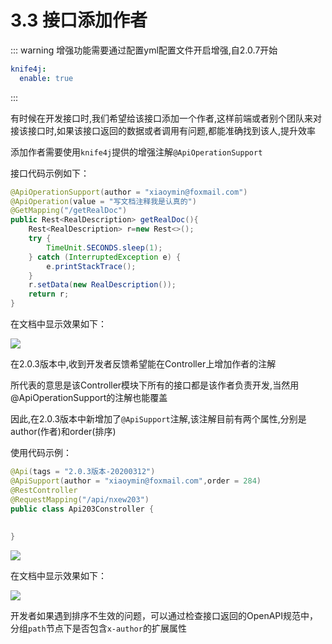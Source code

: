 # 3.3 接口添加作者


::: warning
增强功能需要通过配置yml配置文件开启增强,自2.0.7开始
```yml
knife4j:
  enable: true
```
:::

有时候在开发接口时,我们希望给该接口添加一个作者,这样前端或者别个团队来对接该接口时,如果该接口返回的数据或者调用有问题,都能准确找到该人,提升效率

添加作者需要使用`knife4j`提供的增强注解`@ApiOperationSupport`


接口代码示例如下：

```java
@ApiOperationSupport(author = "xiaoymin@foxmail.com")
@ApiOperation(value = "写文档注释我是认真的")
@GetMapping("/getRealDoc")
public Rest<RealDescription> getRealDoc(){
    Rest<RealDescription> r=new Rest<>();
    try {
        TimeUnit.SECONDS.sleep(1);
    } catch (InterruptedException e) {
        e.printStackTrace();
    }
    r.setData(new RealDescription());
    return r;
}
```

在文档中显示效果如下：

![](/knife4j/images/2-0-2/debug-3.png)


在2.0.3版本中,收到开发者反馈希望能在Controller上增加作者的注解

所代表的意思是该Controller模块下所有的接口都是该作者负责开发,当然用@ApiOperationSupport的注解也能覆盖

因此,在2.0.3版本中新增加了`@ApiSupport`注解,该注解目前有两个属性,分别是author(作者)和order(排序)

使用代码示例：
```java
@Api(tags = "2.0.3版本-20200312")
@ApiSupport(author = "xiaoymin@foxmail.com",order = 284)
@RestController
@RequestMapping("/api/nxew203")
public class Api203Constroller {
    
    
}
```
![](/knife4j/images/knife4j/plus/author.png)

在文档中显示效果如下：

![](/knife4j/images/2-0-2/debug-3.png)

 开发者如果遇到排序不生效的问题，可以通过检查接口返回的OpenAPI规范中，分组`path`节点下是否包含`x-author`的扩展属性
 
